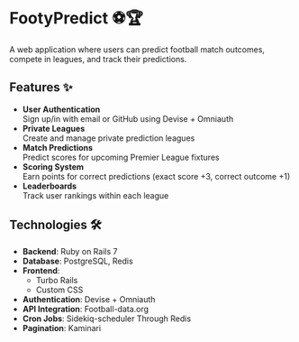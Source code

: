# FootyPredict ⚽🏆

A web application where users can predict football match outcomes, compete in leagues, and track their predictions.

## Features ✨

- **User Authentication**  
  Sign up/in with email or GitHub using Devise + Omniauth
- **Private Leagues**  
  Create and manage private prediction leagues
- **Match Predictions**  
  Predict scores for upcoming Premier League fixtures
- **Scoring System**  
  Earn points for correct predictions (exact score +3, correct outcome +1)
- **Leaderboards**  
  Track user rankings within each league

## Technologies 🛠️

- **Backend**: Ruby on Rails 7
- **Database**: PostgreSQL, Redis
- **Frontend**:    
  - Turbo Rails  
  - Custom CSS
- **Authentication**: Devise + Omniauth
- **API Integration**: Football-data.org
- **Cron Jobs**: Sidekiq-scheduler Through Redis
- **Pagination**: Kaminari


